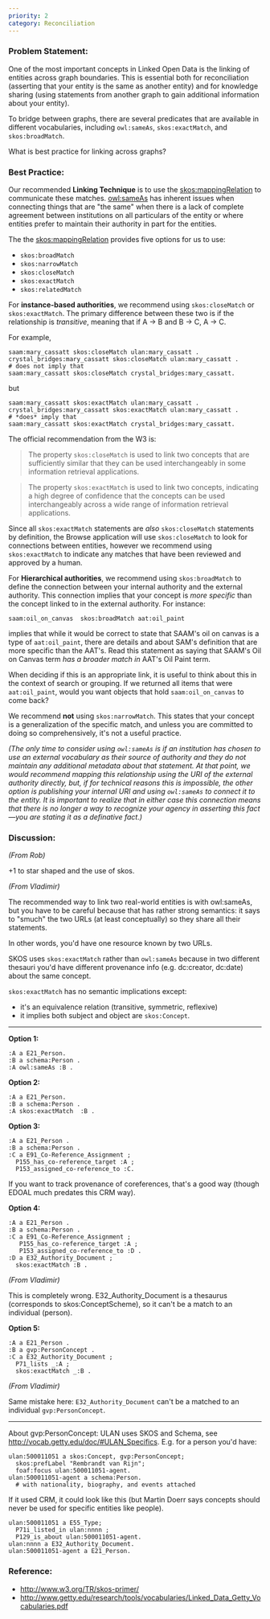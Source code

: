 ```yaml
---
priority: 2
category: Reconciliation
---
```

### Problem Statement:

One of the most important concepts in Linked Open Data is the linking of entities across graph boundaries.  This is essential both for reconciliation (asserting that your entity is the same as another entity) and for knowledge sharing (using statements from another graph to gain additional information about your entity). 

To bridge between graphs, there are several predicates that are available in different vocabularies, including `owl:sameAs`, `skos:exactMatch`, and `skos:broadMatch`.

What is best practice for linking across graphs?

### Best Practice:

Our recommended **Linking Technique** is to use the [skos:mappingRelation](http://www.w3.org/TR/skos-reference/#mapping) to communicate these matches.  [owl:sameAs](http://www.w3.org/TR/owl-ref/#sameAs-def) has inherent issues when connecting things that are "the same" when there is a lack of complete agreement between institutions on all particulars of the entity or where entities prefer to maintain their authority in part for the entities.

The the [skos:mappingRelation](http://www.w3.org/TR/skos-reference/#mapping) provides five options for us to use:

* `skos:broadMatch`
* `skos:narrowMatch`
* `skos:closeMatch`
* `skos:exactMatch`
* `skos:relatedMatch`

For **instance-based authorities**, we recommend using `skos:closeMatch` or `skos:exactMatch`.  The primary difference between these two is if the relationship is *transitive*, meaning that if A -> B and B -> C,  A -> C.

For example, 

    saam:mary_cassatt skos:closeMatch ulan:mary_cassatt .
    crystal_bridges:mary_cassatt skos:closeMatch ulan:mary_cassatt .
    # does not imply that
    saam:mary_cassatt skos:closeMatch crystal_bridges:mary_cassatt.

but 

    saam:mary_cassatt skos:exactMatch ulan:mary_cassatt .
    crystal_bridges:mary_cassatt skos:exactMatch ulan:mary_cassatt .
    # *does* imply that
    saam:mary_cassatt skos:exactMatch crystal_bridges:mary_cassatt.

The official recommendation from the W3 is:

> The property `skos:closeMatch` is used to link two concepts that are sufficiently similar that they can be used interchangeably in some information retrieval applications. 

> The property `skos:exactMatch` is used to link two concepts, indicating a high degree of confidence that the concepts can be used interchangeably across a wide range of information retrieval applications.

Since all `skos:exactMatch` statements are *also* `skos:closeMatch` statements by definition, the Browse application will use `skos:closeMatch` to look for connections between entities, however we recommend using `skos:exactMatch` to indicate any matches that have been reviewed and approved by a human. 

For **Hierarchical authorities**, we recommend using `skos:broadMatch` to define the connection between your internal authority and the external authority.  This connection implies that your concept is *more specific* than the concept linked to in the external authority.  For instance:

    saam:oil_on_canvas  skos:broadMatch aat:oil_paint

implies that while it would be correct to state that SAAM's oil on canvas is a type of `aat:oil_paint`, there are details and about SAM's definition that are more specific than the AAT's. Read this statement as saying that SAAM's Oil on Canvas term *has a broader match in* AAT's Oil Paint term.

When deciding if this is an appropriate link, it is useful to think about this in the context of search or grouping.  If we returned all items that were `aat:oil_paint`, would you want objects that hold `saam:oil_on_canvas` to come back?

We recommend **not** using `skos:narrowMatch`.  This states that your concept is a generalization of the specific match, and unless you are committed to doing so comprehensively, it's not a useful practice.

_(The only time to consider using `owl:sameAs` is if an institution has chosen to use an external vocabulary as their source of authority and they do not maintain any additional metadata about that statement.  At that point, we would recommend mapping this relationship using the URI of the external authority directly, but, if for technical reasons this is impossible, the other option is publishing your internal URI and using `owl:sameAs` to connect it to the entity. It is important to realize that in either case this connection means that there is no longer a way to recognize your agency in asserting this fact—you are stating it as a definative fact.)_

### Discussion:

*(From Rob)*

+1 to star shaped and the use of skos.

*(From Vladimir)*

The recommended way to link two real-world entities is with owl:sameAs, but you have to be careful because that has rather strong semantics: it says to "smuch" the two URLs (at least conceptually) so they share all their statements.

In other words, you'd have one resource known by two URLs.

SKOS uses `skos:exactMatch` rather than `owl:sameAs` because in two different thesauri you'd have different provenance info (e.g. dc:creator, dc:date) about the same concept.

`skos:exactMatch` has no semantic implications except:

- it's an equivalence relation (transitive, symmetric, reflexive)
- it implies both subject and object are `skos:Concept`.

---

**Option 1:**

    :A a E21_Person.
    :B a schema:Person .
    :A owl:sameAs :B . 


**Option 2:**

    :A a E21_Person.
    :B a schema:Person .
    :A skos:exactMatch  :B . 

**Option 3:**

    :A a E21_Person .
    :B a schema:Person .
    :C a E91_Co-Reference_Assignment ;
      P155_has_co-reference_target :A ;
      P153_assigned_co-reference_to :C.

If you want to track provenance of coreferences, that's a good way (though EDOAL much predates this CRM way).

**Option 4:**

    :A a E21_Person .
    :B a schema:Person .
    :C a E91_Co-Reference_Assignment ;
       P155_has_co-reference_target :A ;
       P153_assigned_co-reference_to :D .
    :D a E32_Authority_Document ;
      skos:exactMatch :B .

*(From Vladimir)*

This is completely wrong. E32_Authority_Document is a thesaurus (corresponds to skos:ConceptScheme), so it can't be a match to an individual (person).

**Option 5:**

    :A a E21_Person .
    :B a gvp:PersonConcept .
    :C a E32_Authority_Document ;
      P71_lists _:A ;
      skos:exactMatch _:B .

*(From Vladimir)*

Same mistake here: `E32_Authority_Document` can't be a matched to an individual `gvp:PersonConcept`.

---

About gvp:PersonConcept: ULAN uses SKOS and Schema, see
<http://vocab.getty.edu/doc/#ULAN_Specifics>. E.g. for a person you'd have:

    ulan:500011051 a skos:Concept, gvp:PersonConcept; 
      skos:prefLabel "Rembrandt van Rijn";
      foaf:focus ulan:500011051-agent.
    ulan:500011051-agent a schema:Person. 
      # with nationality, biography, and events attached

If it used CRM, it could look like this (but Martin Doerr says concepts should never be used for specific entities like people).

    ulan:500011051 a E55_Type; 
      P71i_listed_in ulan:nnnn ; 
      P129_is_about ulan:500011051-agent.
    ulan:nnnn a E32_Authority_Document.
    ulan:500011051-agent a E21_Person.

### Reference:

* <http://www.w3.org/TR/skos-primer/>
* <http://www.getty.edu/research/tools/vocabularies/Linked_Data_Getty_Vocabularies.pdf>



